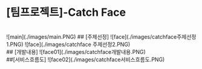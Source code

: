 # [팀프로젝트]-Catch Face
<br>
![main](./images/main.PNG)
## [주제선정]
![face](./images/catchface주제선정1.PNG)
![face](./images/catchface 주제선정2.PNG)
<br>
## [개발내용]
![face01](./images/catchface개발내용.PNG)
<br>
##[서비스흐름도]
![face02](./images/catchface서비스흐름도.PNG)
